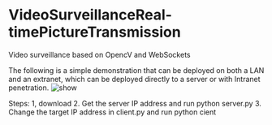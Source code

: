 # VideoSurveillanceReal-timePictureTransmission

Video surveillance based on OpencV and WebSockets

The following is a simple demonstration that can be deployed on both a LAN and an extranet, which can be deployed directly to a server or with Intranet penetration.
![show](https://user-images.githubusercontent.com/75869870/146634161-a0bfa95b-b6ec-49a6-91cd-af8cb1f11070.png)


Steps:
1, download
2. Get the server IP address and run python server.py
3. Change the target IP address in client.py and run python cient
